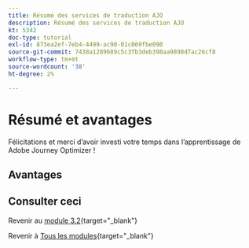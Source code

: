 ```yaml
---
title: Résumé des services de traduction AJO
description: Résumé des services de traduction AJO
kt: 5342
doc-type: tutorial
exl-id: 873ea2ef-7eb4-4499-ac90-01c069fbe090
source-git-commit: 7438a1289689c5c3fb3deb398aa9898d7ac26cf8
workflow-type: tm+mt
source-wordcount: '38'
ht-degree: 2%

---
```


# Résumé et avantages

Félicitations et merci d’avoir investi votre temps dans l’apprentissage de Adobe Journey Optimizer !

## Avantages

## Consulter ceci

Revenir au [module 3.2](./ajotranslationsvcs.md){target="_blank"}

Revenir à [Tous les modules](./../../../overview.md){target="_blank"}
